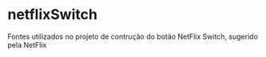 # netflixSwitch
Fontes utilizados no projeto de contrução do botão NetFlix Switch, sugerido pela NetFlix
